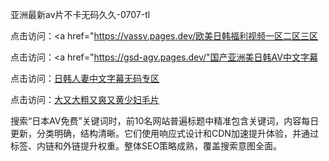 
亚洲最新av片不卡无码久久-0707-tl


点击访问：<a href="https://vassv.pages.dev/欧美日韩福利视频一区二区三区</a>

点击访问：<a href="https://gsd-agv.pages.dev/"国产亚洲美日韩AV中文字幕</a>

点击访问：<a href="https://bsdf-5f5.pages.dev/">日韩人妻中文字幕无码专区</a>

点击访问：<a href="https://fdhf-454.pages.dev/">大又大粗又爽又黄少妇毛片</a>

搜索“日本AV免费”关键词时，前10名网站普遍标题中精准包含关键词，内容每日更新，分类明确，结构清晰。它们使用响应式设计和CDN加速提升体验，并通过标签、内链和外链提升权重。整体SEO策略成熟，覆盖搜索意图全面。







<span style="display:none;">[Canonical link](）</span>
